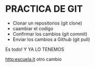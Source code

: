 # PRACTICA DE GIT

- Clonar un repositorios (git clone)
- caambiar el codigo
- Confirmar los cambios (git commit)
- Enviar los cambios a Github (git pull)

Es todo! Y YA LO TENEMOS

<http:escuela.it>
 otro cambio